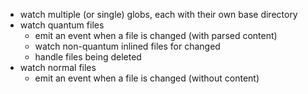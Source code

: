 - watch multiple (or single) globs, each with their own base directory
- watch quantum files
  - emit an event when a file is changed (with parsed content)
  - watch non-quantum inlined files for changed
  - handle files being deleted
- watch normal files
  - emit an event when a file is changed (without content)
